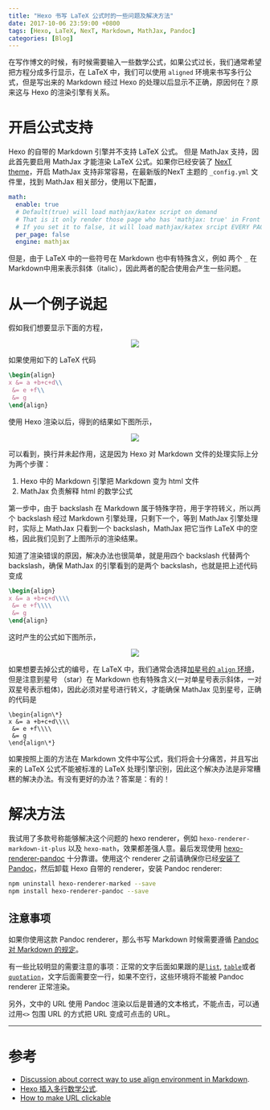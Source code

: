 ```yaml
---
title: "Hexo 书写 LaTeX 公式时的一些问题及解决方法"
date: 2017-10-06 23:59:00 +0800
tags: [Hexo, LaTeX, NexT, Markdown, MathJax, Pandoc]
categories: [Blog]
---
```


在写作博文的时候，有时候需要输入一些数学公式，如果公式过长，我们通常希望把方程分成多行显示，在 LaTeX 中，我们可以使用 `aligned` 环境来书写多行公式，但是写出来的 Markdown 经过 Hexo 的处理以后显示不正确，原因何在？原来这与 Hexo 的渲染引擎有关系。

<!--more-->

# 开启公式支持

Hexo 的自带的 Markdown 引擎并不支持 LaTeX 公式。 但是 MathJax 支持，因此首先要启用 MathJax 才能渲染 LaTeX 公式。如果你已经安装了 [NexT theme](http://theme-next.iissnan.com/)，开启 MathJax 支持非常容易，在最新版的NexT 主题的 `_config.yml` 文件里，找到 MathJax 相关部分，使用以下配置，

```yaml
math:
  enable: true
  # Default(true) will load mathjax/katex script on demand
  # That is it only render those page who has 'mathjax: true' in Front Matter.
  # If you set it to false, it will load mathjax/katex srcipt EVERY PAGE.
  per_page: false
  engine: mathjax
```

但是，由于 LaTeX 中的一些符号在 Markdown 也中有特殊含义，例如 两个 `_` 在 Markdown中用来表示斜体（italic），因此两者的配合使用会产生一些问题。

# 从一个例子说起

假如我们想要显示下面的方程，

<p align="center">
<img src="https://blog-resource-1257868508.file.myqcloud.com/multiline_equation_correct.png">
</p>

如果使用如下的 LaTeX 代码

```latex
\begin{align}
x &= a +b+c+d\\
 &= e +f\\
 &= g
\end{align}
```

使用 Hexo 渲染以后，得到的结果如下图所示，

<p align="center">
<img src="https://blog-resource-1257868508.file.myqcloud.com/multiline_equation_wrong.png">
</p>

可以看到，换行并未起作用，这是因为 Hexo 对 Markdown 文件的处理实际上分为两个步骤：

1. Hexo 中的 Markdown 引擎把 Markdown 变为 html 文件
2. MathJax 负责解释 html 的数学公式

第一步中，由于 backslash 在 Markdown 属于特殊字符，用于字符转义，所以两个 backslash 经过 Markdown 引擎处理，只剩下一个，等到 MathJax 引擎处理时，实际上 MathJax 只看到一个 backslash，MathJax 把它当作 LaTeX 中的空格，因此我们见到了上图所示的渲染结果。

知道了渲染错误的原因，解决办法也很简单，就是用四个 backslash 代替两个 backslash，确保 MathJax 的引擎看到的是两个 backslash，也就是把上述代码变成

```latex
\begin{align}
x &= a +b+c+d\\\\
 &= e +f\\\\
 &= g
\end{align}
```

这时产生的公式如下图所示，

<p align="center">
<img src="https://blog-resource-1257868508.file.myqcloud.com/multiline_equation_not_perfect.png">
</p>

如果想要去掉公式的编号，在 LaTeX 中，我们通常会选择[加星号的 `align` 环境](https://tex.stackexchange.com/questions/2597/how-do-i-turn-off-equation-auto-numbering)，但是注意到星号 （star）在 Markdown 也有特殊含义(一对单星号表示斜体，一对双星号表示粗体)，因此必须对星号进行转义，才能确保 MathJax 见到星号，正确的代码是

```
\begin{align\*}
x &= a +b+c+d\\\\
 &= e +f\\\\
 &= g
\end{align\*}
```

如果按照上面的方法在 Markdown 文件中写公式，我们将会十分痛苦，并且写出来的 LaTeX 公式不能被标准的 LaTeX 处理引擎识别，因此这个解决办法是非常糟糕的解决办法。有没有更好的办法？答案是：有的！

# 解决方法

我试用了多款号称能够解决这个问题的 hexo renderer，例如 `hexo-renderer-markdown-it-plus` 以及 `hexo-math`，效果都差强人意。最后发现使用 [hexo-renderer-pandoc](https://github.com/wzpan/hexo-renderer-pandoc) 十分靠谱。使用这个 renderer 之前请确保你已经[安装了Pandoc](https://github.com/jgm/pandoc/releases)，然后卸载 Hexo 自带的 renderer，安装 Pandoc renderer:

```bash
npm uninstall hexo-renderer-marked --save
npm install hexo-renderer-pandoc --save
```

## 注意事项

如果你使用这款 Pandoc renderer，那么书写 Markdown 时候需要遵循 [Pandoc 对 Markdown 的规定](https://pandoc.org/MANUAL.html#pandocs-markdown)。

有一些比较明显的需要注意的事项：正常的文字后面如果跟的是[`list`](https://github.com/adam-p/markdown-here/wiki/Markdown-Cheatsheet#lists), [`table`](https://github.com/adam-p/markdown-here/wiki/Markdown-Cheatsheet#tables)或者[`quotation`](https://github.com/adam-p/markdown-here/wiki/Markdown-Cheatsheet#blockquotes)，文字后面需要空一行，如果不空行，这些环境将不能被 Pandoc renderer 正常渲染。

另外，文中的 URL 使用 Pandoc 渲染以后是普通的文本格式，不能点击，可以通过用`<>` 包围 URL 的方式把 URL 变成可点击的 URL。

---

# 参考

+ [Discussion about correct way to use align environment in Markdown](https://math.meta.stackexchange.com/questions/3514/using-the-align-environment).
+ [Hexo 插入多行数学公式](http://kubicode.me/2016/03/18/Hexo/The-Trick-about-Hexo-Support-MutliLine-Equation-using-MathJax/).
+ [How to make URL clickable](https://stackoverflow.com/questions/35414121/pandoc-automatically-convert-urls-into-hyperlinks)
